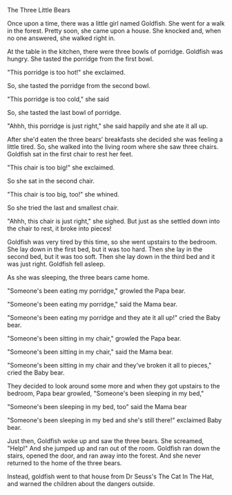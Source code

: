 The Three Little Bears

Once upon a time, there was a little girl named Goldfish.  She  went for a walk in the forest.  Pretty soon, she came upon a house.  She knocked and, when no one answered, she walked right in.

At the table in the kitchen, there were three bowls of porridge.  Goldfish was hungry.  She tasted the porridge from the first bowl.

"This porridge is too hot!" she exclaimed.

So, she tasted the porridge from the second bowl.

"This porridge is too cold," she said

So, she tasted the last bowl of porridge.

"Ahhh, this porridge is just right," she said happily and she ate it all up.

After she'd eaten the three bears' breakfasts she decided she was feeling a little tired.  So, she walked into the living room where she saw three chairs.  Goldfish sat in the first chair to rest her feet.  

"This chair is too big!" she exclaimed.

So she sat in the second chair.

"This chair is too big, too!"  she whined.

So she tried the last and smallest chair.

"Ahhh, this chair is just right," she sighed.  But just as she settled down into the chair to rest, it broke into pieces!

Goldfish was very tired by this time, so she went upstairs to the bedroom.  She lay down in the first bed, but it was too hard.  Then she lay in the second bed, but it was too soft.  Then she lay down in the third bed and it was just right.  Goldfish fell asleep.

As she was sleeping, the three bears came home.

"Someone's been eating my porridge," growled the Papa bear.

"Someone's been eating my porridge," said the Mama bear.

"Someone's been eating my porridge and they ate it all up!" cried the Baby bear.

"Someone's been sitting in my chair," growled the Papa bear.

"Someone's been sitting in my chair," said the Mama bear.

"Someone's been sitting in my chair and they've broken it all to pieces," cried the Baby bear.

They decided to look around some more and when they got upstairs to the bedroom, Papa bear growled, "Someone's been sleeping in my bed,"

"Someone's been sleeping in my bed, too" said the Mama bear

"Someone's been sleeping in my bed and she's still there!" exclaimed Baby bear.

Just then, Goldfish woke up and saw the three bears.  She screamed, "Help!"  And she jumped up and ran out of the room.  Goldfish ran down the stairs, opened the door, and ran away into the forest.  And she never returned to the home of the three bears.

Instead, goldfish went to that house from Dr Seuss's The Cat In The Hat, and warned the children about the dangers outside.
